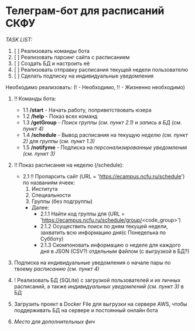 # Телеграм-бот для расписаний СКФУ

_TASK LIST:_
1. [ ] Реализовать команды бота
2. [ ] Реализовать парсинг сайта с расписанием
3. [ ] Создать БД и настроить её
4. [ ] Реализовать отправку расписания текущей недели пользователю
5. [ ] Сделать подписку на индивидуальные уведомления



Необходимо реализовать: (! - Необходимо, !! - Жизненно необходимо)

1. !! Команды бота:
    - 1.1 __/start__ - Начать работу, поприветствовать юзера	
    - 1.2 __/help__ - Показ всех команд
    - 1.3 __/getGroup__ - *Поиск группы (см. пункт 2.1)* и *запись в БД (см. пункт 4)*	
    - 1.4 __/schedule__ - Вывод расписания на текущую *неделю (см. пункт 2)* для *группы (см. пункт 1.3)*
    - 1.5 __/notifyme__ - Подписка на *персонализированные уведомления (см. пункт 3)*


2. !! Показ расписания на неделю (/schedule): 
    + 2.1 !! Пропарсить сайт (URL = 'https://ecampus.ncfu.ru/schedule') по названиям ячеек:
	    1. Института
	    2. Специальности
	    3. Группы (без подгруппы)
	    - Далее: 
	    	+ 2.1.1 Найти код группы для (URL = 'https://ecampus.ncfu.ru/schedule/group/<code_group>')
	        + 2.1.2 Осуществить поиск по дням текущей недели, захватить всю информацию дня(с Понеделька по Субботу)
	        + 2.1.3 Скомпоновать информацию о неделе для каждого дня в JSON (CSV?) отдельным файлом (с выгрузкой в БД?)
		
3. Подписка на индивидуальные уведомления о начале пары по твоему *расписанию (см. пункт 4)*

4. ! Реализовать БД (SQLite) с загрузкой пользователей и их личных расписаний, 
	а также *индивидуальных уведомлений (см. пункт 3)* в БД

5. Загрузить проект в Docker File для выгрузки на сервере AWS, чтобы поддерживать БД на сервере 
									и постоянный онлайн бота

6. *Место для дополнительных фич*





